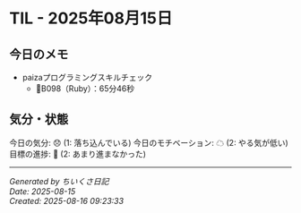 # TIL - 2025年08月15日

## 今日のメモ
 - paizaプログラミングスキルチェック
	 - 👑B098（Ruby）：65分46秒

## 気分・状態
今日の気分: 😞 (1: 落ち込んでいる)
今日のモチベーション: ☁ (2: やる気が低い)
目標の進捗: 🌰 (2: あまり進まなかった)

---
*Generated by ちいくさ日記*  
*Date: 2025-08-15*  
*Created: 2025-08-16 09:23:33*
